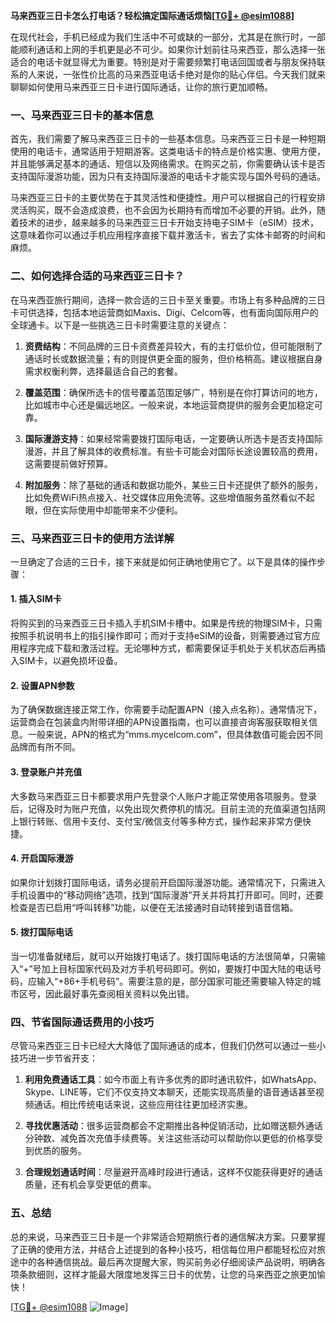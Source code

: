 **马来西亚三日卡怎么打电话？轻松搞定国际通话烦恼[[TG💪+ @esim1088](https://t.me/s/esim1088)]**

在现代社会，手机已经成为我们生活中不可或缺的一部分，尤其是在旅行时，一部能顺利通话和上网的手机更是必不可少。如果你计划前往马来西亚，那么选择一张适合的电话卡就显得尤为重要。特别是对于需要频繁打电话回国或者与朋友保持联系的人来说，一张性价比高的马来西亚电话卡绝对是你的贴心伴侣。今天我们就来聊聊如何使用马来西亚三日卡进行国际通话，让你的旅行更加顺畅。

### 一、马来西亚三日卡的基本信息

首先，我们需要了解马来西亚三日卡的一些基本信息。马来西亚三日卡是一种短期使用的电话卡，通常适用于短期游客。这类电话卡的特点是价格实惠、使用方便，并且能够满足基本的通话、短信以及网络需求。在购买之前，你需要确认该卡是否支持国际漫游功能，因为只有支持国际漫游的电话卡才能实现与国外号码的通话。

马来西亚三日卡的主要优势在于其灵活性和便捷性。用户可以根据自己的行程安排灵活购买，既不会造成浪费，也不会因为长期持有而增加不必要的开销。此外，随着技术的进步，越来越多的马来西亚三日卡开始支持电子SIM卡（eSIM）技术，这意味着你可以通过手机应用程序直接下载并激活卡，省去了实体卡邮寄的时间和麻烦。

### 二、如何选择合适的马来西亚三日卡？

在马来西亚旅行期间，选择一款合适的三日卡至关重要。市场上有多种品牌的三日卡可供选择，包括本地运营商如Maxis、Digi、Celcom等，也有面向国际用户的全球通卡。以下是一些挑选三日卡时需要注意的关键点：

1. **资费结构**：不同品牌的三日卡资费差异较大，有的主打低价位，但可能限制了通话时长或数据流量；有的则提供更全面的服务，但价格稍高。建议根据自身需求权衡利弊，选择最适合自己的套餐。

2. **覆盖范围**：确保所选卡的信号覆盖范围足够广，特别是在你打算访问的地方，比如城市中心还是偏远地区。一般来说，本地运营商提供的服务会更加稳定可靠。

3. **国际漫游支持**：如果经常需要拨打国际电话，一定要确认所选卡是否支持国际漫游，并且了解具体的收费标准。有些卡可能会对国际长途设置较高的费用，这需要提前做好预算。

4. **附加服务**：除了基础的通话和数据功能外，某些三日卡还提供了额外的服务，比如免费WiFi热点接入、社交媒体应用免流等。这些增值服务虽然看似不起眼，但在实际使用中却能带来不少便利。

### 三、马来西亚三日卡的使用方法详解

一旦确定了合适的三日卡，接下来就是如何正确地使用它了。以下是具体的操作步骤：

#### 1. 插入SIM卡

将购买到的马来西亚三日卡插入手机SIM卡槽中。如果是传统的物理SIM卡，只需按照手机说明书上的指引操作即可；而对于支持eSIM的设备，则需要通过官方应用程序完成下载和激活过程。无论哪种方式，都需要保证手机处于关机状态后再插入SIM卡，以避免损坏设备。

#### 2. 设置APN参数

为了确保数据连接正常工作，你需要手动配置APN（接入点名称）。通常情况下，运营商会在包装盒内附带详细的APN设置指南，也可以直接咨询客服获取相关信息。一般来说，APN的格式为“mms.mycelcom.com”，但具体数值可能会因不同品牌而有所不同。

#### 3. 登录账户并充值

大多数马来西亚三日卡都要求用户先登录个人账户才能正常使用各项服务。登录后，记得及时为账户充值，以免出现欠费停机的情况。目前主流的充值渠道包括网上银行转账、信用卡支付、支付宝/微信支付等多种方式，操作起来非常方便快捷。

#### 4. 开启国际漫游

如果你计划拨打国际电话，请务必提前开启国际漫游功能。通常情况下，只需进入手机设置中的“移动网络”选项，找到“国际漫游”开关并将其打开即可。同时，还要检查是否已启用“呼叫转移”功能，以便在无法接通时自动转接到语音信箱。

#### 5. 拨打国际电话

当一切准备就绪后，就可以开始拨打电话了。拨打国际电话的方法很简单，只需输入“+”号加上目标国家代码及对方手机号码即可。例如，要拨打中国大陆的电话号码，应输入“+86+手机号码”。需要注意的是，部分国家可能还需要输入特定的城市区号，因此最好事先查阅相关资料以免出错。

### 四、节省国际通话费用的小技巧

尽管马来西亚三日卡已经大大降低了国际通话的成本，但我们仍然可以通过一些小技巧进一步节省开支：

1. **利用免费通话工具**：如今市面上有许多优秀的即时通讯软件，如WhatsApp、Skype、LINE等，它们不仅支持文本聊天，还能实现高质量的语音通话甚至视频通话。相比传统电话来说，这些应用往往更加经济实惠。

2. **寻找优惠活动**：很多运营商都会不定期推出各种促销活动，比如赠送额外通话分钟数、减免首次充值手续费等。关注这些活动可以帮助你以更低的价格享受到优质的服务。

3. **合理规划通话时间**：尽量避开高峰时段进行通话，这样不仅能获得更好的通话质量，还有机会享受更低的费率。

### 五、总结

总的来说，马来西亚三日卡是一个非常适合短期旅行者的通信解决方案。只要掌握了正确的使用方法，并结合上述提到的各种小技巧，相信每位用户都能轻松应对旅途中的各种通信挑战。最后再次提醒大家，购买前务必仔细阅读产品说明，明确各项条款细则，这样才能最大限度地发挥三日卡的优势，让您的马来西亚之旅更加愉快！

[[TG💪+ @esim1088](https://t.me/s/esim1088) ![Image](https://i.postimg.cc/4NQfJmqS/Snipaste-2025-05-13-00-14-12.png)]